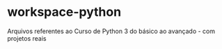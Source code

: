 # workspace-python
Arquivos referentes ao Curso de Python 3 do básico ao avançado - com projetos reais
